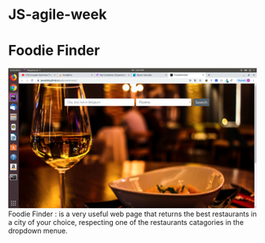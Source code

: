 # JS-agile-week
# Foodie Finder
![](src/fodiefinder.png)
Foodie Finder : is a very useful web page that returns the best restaurants in a city of your choice, respecting one of the restaurants catagories in the dropdown menue.
